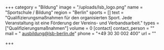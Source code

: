 +++
category = "Bildung"
image = "/uploads/lsb_logo.png"
name = "Sportschule / Bildung"
region = "Berlin"
sports = []
text = "Qualifizierungsmaßnahmen für den organisierten Sport. Jede Veranstaltung ist eine Förderung der Vereins- und Verbandsarbeit."
types = ["Qualifizierungsmaßnahmen"]
volume = 0
[contact]
contact_person = ""
mail = " ausbildung@lsb-berlin.de"
phone = "+49 30 30 002 400"
url = ""

+++
